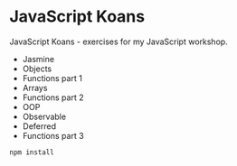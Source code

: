 JavaScript Koans
===

JavaScript Koans - exercises for my JavaScript workshop.

- Jasmine
- Objects
- Functions part 1
- Arrays
- Functions part 2
- OOP
- Observable
- Deferred
- Functions part 3

````
npm install
````
